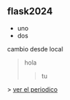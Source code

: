 ## flask2024

- uno
- dos

cambio desde local  

> hola
> > tu

\>
[ver el periodico](http://www.as.com)
